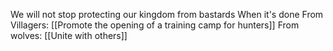 We will not stop protecting our kingdom from bastards
When it's done
	From Villagers: [[Promote the opening of a training camp for hunters]]
	From wolves: [[Unite with others]]